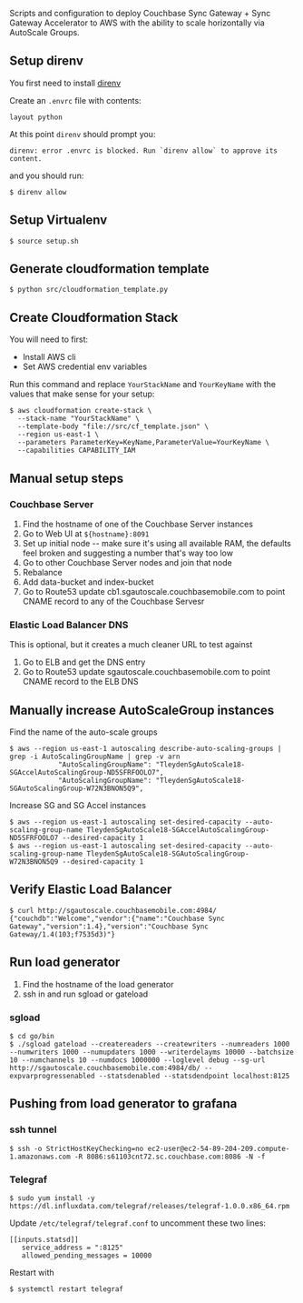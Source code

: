 
Scripts and configuration to deploy Couchbase Sync Gateway + Sync Gateway Accelerator to AWS with the ability to scale horizontally via AutoScale Groups.

## Setup direnv

You first need to install [direnv](https://github.com/direnv/direnv)

Create an `.envrc` file with contents:

```
layout python
```

At this point `direnv` should prompt you:

```
direnv: error .envrc is blocked. Run `direnv allow` to approve its content.
```

and you should run:

```
$ direnv allow
```

## Setup Virtualenv

```
$ source setup.sh
```

## Generate cloudformation template

```
$ python src/cloudformation_template.py
```

## Create Cloudformation Stack

You will need to first:

* Install AWS cli
* Set AWS credential env variables

Run this command and replace `YourStackName` and `YourKeyName` with the values that make sense for your setup:

```
$ aws cloudformation create-stack \
  --stack-name "YourStackName" \
  --template-body "file://src/cf_template.json" \
  --region us-east-1 \
  --parameters ParameterKey=KeyName,ParameterValue=YourKeyName \
  --capabilities CAPABILITY_IAM
```

## Manual setup steps

### Couchbase Server

1. Find the hostname of one of the Couchbase Server instances
1. Go to Web UI at `${hostname}:8091`
1. Set up initial node -- make sure it's using all available RAM, the defaults feel broken and suggesting a number that's way too low
1. Go to other Couchbase Server nodes and join that node
1. Rebalance
1. Add data-bucket and index-bucket
1. Go to Route53 update cb1.sgautoscale.couchbasemobile.com to point CNAME record to any of the Couchbase Servesr

### Elastic Load Balancer DNS 

This is optional, but it creates a much cleaner URL to test against

1. Go to ELB and get the DNS entry
1. Go to Route53 update sgautoscale.couchbasemobile.com to point CNAME record to the ELB DNS

## Manually increase AutoScaleGroup instances

Find the name of the auto-scale groups

```
$ aws --region us-east-1 autoscaling describe-auto-scaling-groups | grep -i AutoScalingGroupName | grep -v arn
            "AutoScalingGroupName": "TleydenSgAutoScale18-SGAccelAutoScalingGroup-ND5SFRFOOLO7",
            "AutoScalingGroupName": "TleydenSgAutoScale18-SGAutoScalingGroup-W72N3BNON5Q9",
```

Increase SG and SG Accel instances

```
$ aws --region us-east-1 autoscaling set-desired-capacity --auto-scaling-group-name TleydenSgAutoScale18-SGAccelAutoScalingGroup-ND5SFRFOOLO7 --desired-capacity 1
$ aws --region us-east-1 autoscaling set-desired-capacity --auto-scaling-group-name TleydenSgAutoScale18-SGAutoScalingGroup-W72N3BNON5Q9 --desired-capacity 1
```

## Verify Elastic Load Balancer

```
$ curl http://sgautoscale.couchbasemobile.com:4984/
{"couchdb":"Welcome","vendor":{"name":"Couchbase Sync Gateway","version":1.4},"version":"Couchbase Sync Gateway/1.4(103;f7535d3)"}
```

## Run load generator

1. Find the hostname of the load generator
1. ssh in and run sgload or gateload

### sgload

```
$ cd go/bin
$ ./sgload gateload --createreaders --createwriters --numreaders 1000 --numwriters 1000 --numupdaters 1000 --writerdelayms 10000 --batchsize 10 --numchannels 10 --numdocs 1000000 --loglevel debug --sg-url http://sgautoscale.couchbasemobile.com:4984/db/ --expvarprogressenabled --statsdenabled --statsdendpoint localhost:8125
```

## Pushing from load generator to grafana


### ssh tunnel

```
$ ssh -o StrictHostKeyChecking=no ec2-user@ec2-54-89-204-209.compute-1.amazonaws.com -R 8086:s61103cnt72.sc.couchbase.com:8086 -N -f
```

### Telegraf


```
$ sudo yum install -y https://dl.influxdata.com/telegraf/releases/telegraf-1.0.0.x86_64.rpm
```

Update `/etc/telegraf/telegraf.conf` to uncomment these two lines:

```
[[inputs.statsd]]
   service_address = ":8125"
   allowed_pending_messages = 10000
```

Restart with

```
$ systemctl restart telegraf
```







